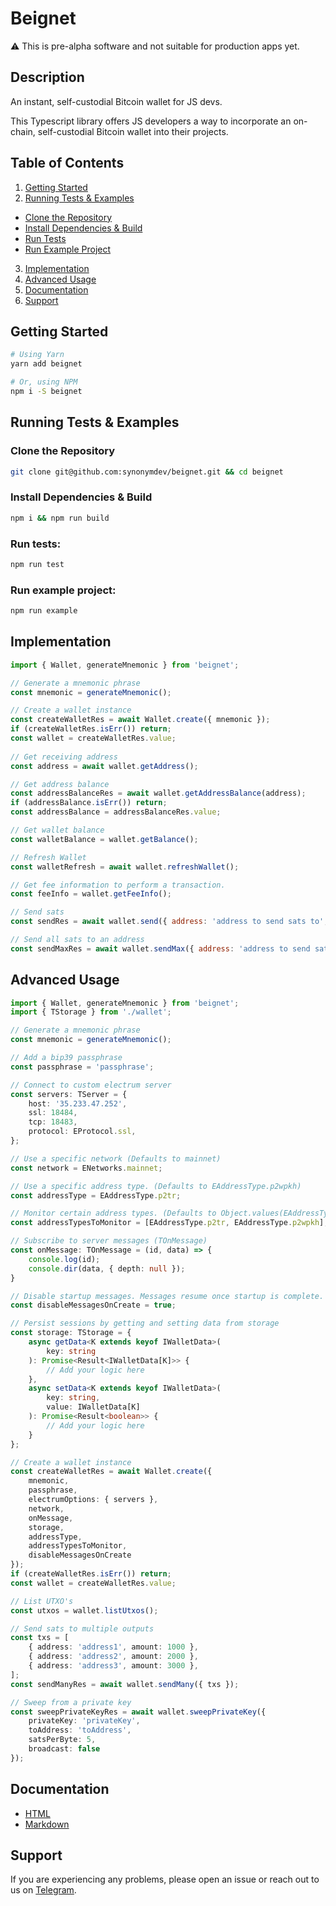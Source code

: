 # Beignet

:warning: This is pre-alpha software and not suitable for production apps yet.

## Description

An instant, self-custodial Bitcoin wallet for JS devs.

This Typescript library offers JS developers a way to incorporate an on-chain, self-custodial Bitcoin wallet into their projects.

## Table of Contents

1. [Getting Started](#getting-started)
2. [Running Tests & Examples](#running-tests--examples)
  - [Clone the Repository](#clone-the-repository)
  - [Install Dependencies & Build](#install-dependencies--build)
  - [Run Tests](#run-tests)
  - [Run Example Project](#run-example-project)
3. [Implementation](#implementation)
4. [Advanced Usage](#advanced-usage)
5. [Documentation](#documentation)
6. [Support](#support)

## Getting Started

```bash
# Using Yarn
yarn add beignet

# Or, using NPM
npm i -S beignet
```

## Running Tests & Examples

### Clone the Repository

```bash
git clone git@github.com:synonymdev/beignet.git && cd beignet
```

### Install Dependencies & Build

```bash
npm i && npm run build
```

### Run tests:

```bash
npm run test
```

### Run example project:
```bash
npm run example
```

## Implementation
```javascript
import { Wallet, generateMnemonic } from 'beignet';

// Generate a mnemonic phrase
const mnemonic = generateMnemonic();

// Create a wallet instance
const createWalletRes = await Wallet.create({ mnemonic });
if (createWalletRes.isErr()) return;
const wallet = createWalletRes.value;
  
// Get receiving address
const address = await wallet.getAddress();

// Get address balance
const addressBalanceRes = await wallet.getAddressBalance(address);
if (addressBalance.isErr()) return;
const addressBalance = addressBalanceRes.value;

// Get wallet balance
const walletBalance = wallet.getBalance();

// Refresh Wallet
const walletRefresh = await wallet.refreshWallet();

// Get fee information to perform a transaction.
const feeInfo = wallet.getFeeInfo();

// Send sats
const sendRes = await wallet.send({ address: 'address to send sats to', amount: 1000, satPerByte: 2 });

// Send all sats to an address
const sendMaxRes = await wallet.sendMax({ address: 'address to send sats to', satPerByte: 2 });
```

## Advanced Usage

```typescript
import { Wallet, generateMnemonic } from 'beignet';
import { TStorage } from './wallet';

// Generate a mnemonic phrase
const mnemonic = generateMnemonic();

// Add a bip39 passphrase
const passphrase = 'passphrase';

// Connect to custom electrum server
const servers: TServer = {
	host: '35.233.47.252',
	ssl: 18484,
	tcp: 18483,
	protocol: EProtocol.ssl,
};

// Use a specific network (Defaults to mainnet)
const network = ENetworks.mainnet;

// Use a specific address type. (Defaults to EAddressType.p2wpkh)
const addressType = EAddressType.p2tr;

// Monitor certain address types. (Defaults to Object.values(EAddressType))
const addressTypesToMonitor = [EAddressType.p2tr, EAddressType.p2wpkh];

// Subscribe to server messages (TOnMessage)
const onMessage: TOnMessage = (id, data) => {
	console.log(id);
	console.dir(data, { depth: null });
}

// Disable startup messages. Messages resume once startup is complete. (Defaults to false)
const disableMessagesOnCreate = true;

// Persist sessions by getting and setting data from storage
const storage: TStorage = {
	async getData<K extends keyof IWalletData>(
		key: string
	): Promise<Result<IWalletData[K]>> {
		// Add your logic here
	},
	async setData<K extends keyof IWalletData>(
		key: string,
		value: IWalletData[K]
	): Promise<Result<boolean>> {
		// Add your logic here
	}
};

// Create a wallet instance
const createWalletRes = await Wallet.create({
	mnemonic,
	passphrase,
	electrumOptions: { servers },
	network,
	onMessage,
	storage, 
    addressType,
	addressTypesToMonitor,
	disableMessagesOnCreate
});
if (createWalletRes.isErr()) return;
const wallet = createWalletRes.value;

// List UTXO's
const utxos = wallet.listUtxos();

// Send sats to multiple outputs
const txs = [
	{ address: 'address1', amount: 1000 },
	{ address: 'address2', amount: 2000 },
	{ address: 'address3', amount: 3000 },
];
const sendManyRes = await wallet.sendMany({ txs });

// Sweep from a private key
const sweepPrivateKeyRes = await wallet.sweepPrivateKey({
	privateKey: 'privateKey',
	toAddress: 'toAddress',
	satsPerByte: 5,
	broadcast: false
});
```

## Documentation
- [HTML](docs/html/classes/Wallet.html)
- [Markdown](docs/markdown/classes/Wallet.md)

## Support

If you are experiencing any problems, please open an issue or reach out to us on [Telegram](https://t.me/bitkitchat).
